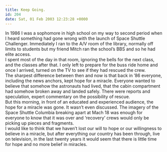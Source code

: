 ```yaml
---
title: Keep Going.
id: 204
date: Sat, 01 Feb 2003 12:23:28 +0000
---
```


In 1986 I was a sophomore in high school on my way to second period when I heard something had gone wrong with the launch of Space Shuttle Challenger. Immediately I ran to the <span class="caps">A/V</span> room of the library, normally off limits to students but my friend Mitch ran the school’s <span class="caps">BBS</span> and so he had elite access.  
 I spent most of the day in that room, ignoring the bells for the next class, and the classes after that. I only left to prepare for the buss ride home and once I arrived, turned on the TV to see if they had rescued the crew.  
 The sharpest difference between then and now is that back in ’86 everyone, including the news anchors, kept hope for a miracle. Everyone wanted to believe that somehow the astronauts had lived, that the cabin compartment had somehow broken away and landed safely. There were reports and speculation, expert commentary on the possibility of rescue.  
 But this morning, in front of an educated and experienced audience, the hope for a miracle was gone. It wasn’t even discussed. The imagery of the Space Shuttle Columbia breaking apart at Mach 18 was enough for everyone to know that it was over and ‘recovery’ crews would only be picking up pieces and fragments.  
 I would like to think that we haven’t lost our will to hope or our willingness to believe in a miracle, but after everything our country has been through, live on television, in the last twenty years it would seem that there is little time for hope and no more belief in miracles.



